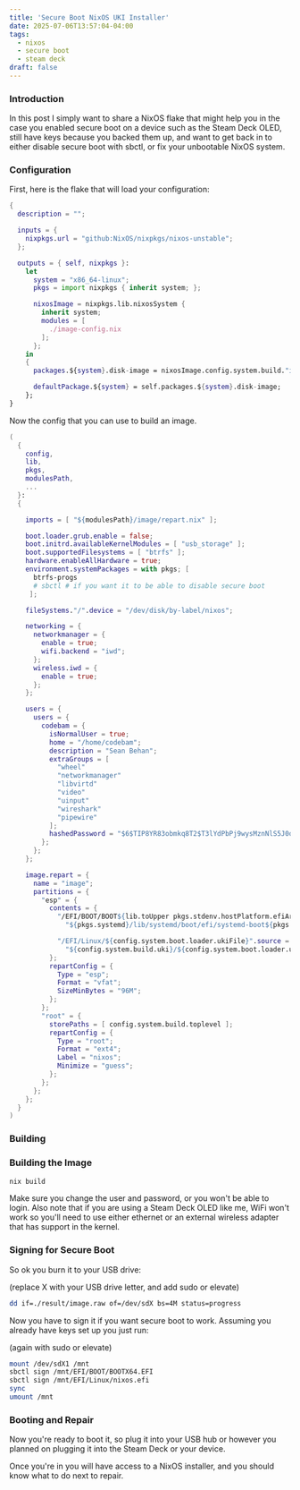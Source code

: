 ```yaml
---
title: 'Secure Boot NixOS UKI Installer'
date: 2025-07-06T13:57:04-04:00
tags:
  - nixos
  - secure boot
  - steam deck
draft: false
---
```


### Introduction

In this post I simply want to share a NixOS flake that might help you in the
case you enabled secure boot on a device such as the Steam Deck OLED, still
have keys because you backed them up, and want to get back in to either disable
secure boot with sbctl, or fix your unbootable NixOS system.

### Configuration

First, here is the flake that will load your configuration:

```nix
{
  description = "";

  inputs = {
    nixpkgs.url = "github:NixOS/nixpkgs/nixos-unstable";
  };

  outputs = { self, nixpkgs }:
    let
      system = "x86_64-linux";
      pkgs = import nixpkgs { inherit system; };

      nixosImage = nixpkgs.lib.nixosSystem {
        inherit system;
        modules = [
          ./image-config.nix
        ];
      };
    in
    {
      packages.${system}.disk-image = nixosImage.config.system.build."image";

      defaultPackage.${system} = self.packages.${system}.disk-image;
    };
}
```

Now the config that you can use to build an image.

```nix
(
  {
    config,
    lib,
    pkgs,
    modulesPath,
    ...
  }:
  {

    imports = [ "${modulesPath}/image/repart.nix" ];

    boot.loader.grub.enable = false;
    boot.initrd.availableKernelModules = [ "usb_storage" ];
    boot.supportedFilesystems = [ "btrfs" ];
    hardware.enableAllHardware = true;
    environment.systemPackages = with pkgs; [
      btrfs-progs
      # sbctl # if you want it to be able to disable secure boot
     ];

    fileSystems."/".device = "/dev/disk/by-label/nixos";

    networking = {
      networkmanager = {
        enable = true;
        wifi.backend = "iwd";
      };
      wireless.iwd = {
        enable = true;
      };
    };

    users = {
      users = {
        codebam = {
          isNormalUser = true;
          home = "/home/codebam";
          description = "Sean Behan";
          extraGroups = [
            "wheel"
            "networkmanager"
            "libvirtd"
            "video"
            "uinput"
            "wireshark"
            "pipewire"
          ];
          hashedPassword = "$6$TIP8YR83obmkq8T2$T3lYdPbPj9wysMznNlS5J0qHo2eyTr43aF/ZWSMWHdNRob4dkBB0s3KpBLUgYRTyPZxbb1ZgeqCrrx.DEEkQX1";
        };
      };
    };

    image.repart = {
      name = "image";
      partitions = {
        "esp" = {
          contents = {
            "/EFI/BOOT/BOOT${lib.toUpper pkgs.stdenv.hostPlatform.efiArch}.EFI".source =
              "${pkgs.systemd}/lib/systemd/boot/efi/systemd-boot${pkgs.stdenv.hostPlatform.efiArch}.efi";

            "/EFI/Linux/${config.system.boot.loader.ukiFile}".source =
              "${config.system.build.uki}/${config.system.boot.loader.ukiFile}";
          };
          repartConfig = {
            Type = "esp";
            Format = "vfat";
            SizeMinBytes = "96M";
          };
        };
        "root" = {
          storePaths = [ config.system.build.toplevel ];
          repartConfig = {
            Type = "root";
            Format = "ext4";
            Label = "nixos";
            Minimize = "guess";
          };
        };
      };
    };
  }
)
```

### Building

### Building the Image

```sh
nix build
```

Make sure you change the user and password, or you won't be able to login. Also
note that if you are using a Steam Deck OLED like me, WiFi won't work so you'll
need to use either ethernet or an external wireless adapter that has support in
the kernel.

### Signing for Secure Boot

So ok you burn it to your USB drive:

(replace X with your USB drive letter, and add sudo or elevate)

```sh
dd if=./result/image.raw of=/dev/sdX bs=4M status=progress
```

Now you have to sign it if you want secure boot to work. Assuming you already
have keys set up you just run:

(again with sudo or elevate)

```sh
mount /dev/sdX1 /mnt
sbctl sign /mnt/EFI/BOOT/BOOTX64.EFI
sbctl sign /mnt/EFI/Linux/nixos.efi
sync
umount /mnt
```

### Booting and Repair

Now you're ready to boot it, so plug it into your USB hub or however you planned
on plugging it into the Steam Deck or your device.

Once you're in you will have access to a NixOS installer, and you should know
what to do next to repair.
